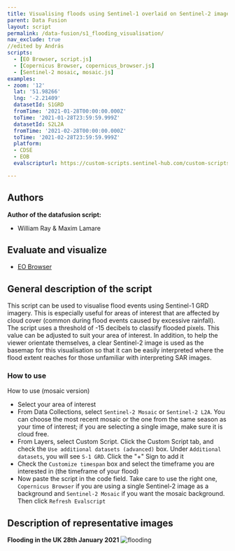 ```yaml
---
title: Visualising floods using Sentinel-1 overlaid on Sentinel-2 imagery
parent: Data Fusion
layout: script
permalink: /data-fusion/s1_flooding_visualisation/
nav_exclude: true
//edited by András
scripts:
  - [EO Browser, script.js]
  - [Copernicus Browser, copernicus_browser.js]
  - [Sentinel-2 mosaic, mosaic.js]
examples:
- zoom: '12'
  lat: '51.98266'
  lng: '-2.21409'
  datasetId: S1GRD
  fromTime: '2021-01-28T00:00:00.000Z'
  toTime: '2021-01-28T23:59:59.999Z'
  datasetId: S2L2A
  fromTime: '2021-02-28T00:00:00.000Z'
  toTime: '2021-02-28T23:59:59.999Z'
  platform:
  - CDSE
  - EOB
  evalscripturl: https://custom-scripts.sentinel-hub.com/custom-scripts/data-fusion/s1_flooding_visualisation/eob.js

---
```



## Authors

**Author of the datafusion script:**
- William Ray & Maxim Lamare
  
## Evaluate and visualize  
 - [EO Browser](https://sentinelshare.page.link/i2yk)
  
## General description of the script  
  
This script can be used to visualise flood events using Sentinel-1 GRD imagery. This is especially useful for areas of interest that are affected by cloud cover (common during flood events caused by excessive rainfall). The script uses a threshold of -15 decibels to classify flooded pixels. This value can be adjusted to suit your area of interest. In addition, to help the viewer orientate themselves, a clear Sentinel-2 image is used as the basemap for this visualisation so that it can be easily interpreted where the flood extent reaches for those unfamiliar with interpreting SAR images. 

### How to use

How to use (mosaic version)

- Select your area of interest
- From Data Collections, select `Sentinel-2 Mosaic` or `Sentinel-2 L2A`. You can choose the most recent mosaic or the one from the same season as your time of interest; if you are selecting a single image, make sure it is cloud free.
- From Layers, select Custom Script. Click the Custom Script tab, and check the `Use additional datasets (advanced)` box. Under `Additional datasets`, you will see `S-1 GRD`. Click the "+" Sign to add it
- Check the `Customize timespan` box and select the timeframe you are interested in (the timeframe of your flood)
- Now paste the script in the code field. Take care to use the right one, `Copernicus Browser` if you are using a single Sentinel-2 image as a background and `Sentinel-2 Mosaic` if you want the mosaic background. Then click `Refresh Evalscript`

## Description of representative images  
  
**Flooding in the UK 28th January 2021**
![flooding](fig/fig1.jpg) 

